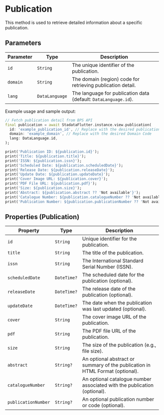 # Publication

This method is used to retrieve detailed information about a specific publication.

## Parameters

| Parameter | Type           | Description                                                     |
| --------- | -------------- | --------------------------------------------------------------- |
| `id`      | `String`       | The unique identifier of the publication.                       |
| `domain`  | `String`       | The domain (region) code for retrieving publication detail.     |
| `lang`    | `DataLanguage` | The language for publication data (default: `DataLanguage.id`). |

Example usage and sample output:

```dart
// Fetch publication detail from BPS API
final publication = await StadataFlutter.instance.view.publication(
  id: 'example_publication_id', // Replace with the desired publication ID
  domain: 'example_domain', // Replace with the desired Domain Code
  lang: DataLanguage.id,
);

print('Publication ID: ${publication.id}');
print('Title: ${publication.title}');
print('ISSN: ${publication.issn}');
print('Scheduled Date: ${publication.scheduledDate}');
print('Release Date: ${publication.releaseDate}');
print('Update Date: ${publication.updateDate}');
print('Cover Image URL: ${publication.cover}');
print('PDF File URL: ${publication.pdf}');
print('Size: ${publication.size}');
print('Abstract: ${publication.abstract ?? 'Not available'}');
print('Catalogue Number: ${publication.catalogueNumber ?? 'Not available'}');
print('Publication Number: ${publication.publicationNumber ?? 'Not available'}');
```

## Properties (Publication)

| Property            | Type        | Description                                                                   |
| ------------------- | ----------- | ----------------------------------------------------------------------------- |
| `id`                | `String`    | Unique identifier for the publication.                                        |
| `title`             | `String`    | The title of the publication.                                                 |
| `issn`              | `String`    | The International Standard Serial Number (ISSN).                              |
| `scheduledDate`     | `DateTime?` | The scheduled date for the publication (optional).                            |
| `releaseDate`       | `DateTime?` | The release date of the publication (optional).                               |
| `updateDate`        | `DateTime?` | The date when the publication was last updated (optional).                    |
| `cover`             | `String`    | The cover image URL of the publication.                                       |
| `pdf`               | `String`    | The PDF file URL of the publication.                                          |
| `size`              | `String`    | The size of the publication (e.g., file size).                                |
| `abstract`          | `String?`   | An optional abstract or summary of the publication in HTML Format (optional). |
| `catalogueNumber`   | `String?`   | An optional catalogue number associated with the publication (optional).      |
| `publicationNumber` | `String?`   | An optional publication number or code (optional).                            |
